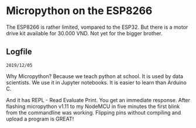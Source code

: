 # Micropython on the ESP8266

The ESP8266 is rather limited, vompared to the ESP32. But there is a motor drive kit available for 30.000 VND. Not yet for the bigger brother.

## Logfile

`2019/12/05`

Why Micropython? Because we teach python at school. It is used by data scientists. We use it in Jupyter notebooks. It is easier to learn than Arduino C.

And it has REPL - Read Evaluate Print. You get an immediate response. After flashing micropython v1.11 to my NodeMCU in five minutes the first blink from the commandline was working. Flipping pins without compiling and upload a program is GREAT!
